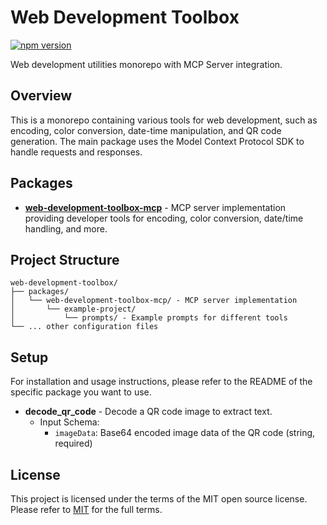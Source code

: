 # Web Development Toolbox

[![npm version](https://badge.fury.io/js/web-development-toolbox-mcp.svg)](https://badge.fury.io/js/web-development-toolbox-mcp)

Web development utilities monorepo with MCP Server integration.

## Overview

This is a monorepo containing various tools for web development, such as encoding, color conversion, date-time manipulation, and QR code generation. The main package uses the Model Context Protocol SDK to handle requests and responses.

## Packages

- [**web-development-toolbox-mcp**](./packages/web-development-toolbox-mcp/README.md) - MCP server implementation providing developer tools for encoding, color conversion, date/time handling, and more.

## Project Structure

```
web-development-toolbox/
├── packages/
│   └── web-development-toolbox-mcp/ - MCP server implementation
│       └── example-project/
│           └── prompts/ - Example prompts for different tools
└── ... other configuration files
```

## Setup

For installation and usage instructions, please refer to the README of the specific package you want to use.

- **decode_qr_code** - Decode a QR code image to extract text.
  - Input Schema:
    - `imageData`: Base64 encoded image data of the QR code (string, required)

## License

This project is licensed under the terms of the MIT open source license. Please refer to [MIT](./LICENSE) for the full terms.
